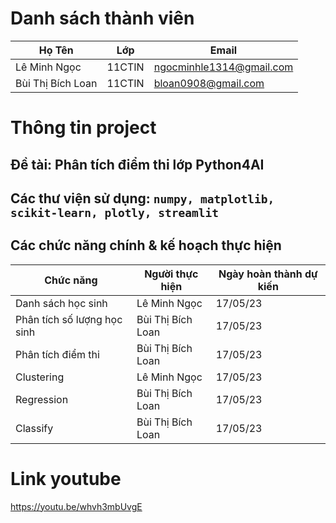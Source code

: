# Danh sách thành viên
Họ Tên|Lớp|Email
-|-|-
Lê Minh Ngọc|11CTIN|ngocminhle1314@gmail.com
Bùi Thị Bích Loan|11CTIN|bloan0908@gmail.com

# Thông tin project
## Đề tài: Phân tích điểm thi lớp Python4AI
## Các thư viện sử dụng: `numpy, matplotlib, scikit-learn, plotly, streamlit`

## Các chức năng chính & kế hoạch thực hiện

Chức năng|Người thực hiện|Ngày hoàn thành dự kiến
-|-|-
Danh sách học sinh|Lê Minh Ngọc|17/05/23
Phân tích số lượng học sinh|Bùi Thị Bích Loan|17/05/23
Phân tích điểm thi|Bùi Thị Bích Loan|17/05/23
Clustering|Lê Minh Ngọc|17/05/23
Regression|Bùi Thị Bích Loan|17/05/23
Classify|Bùi Thị Bích Loan|17/05/23
# Link youtube
https://youtu.be/whvh3mbUvgE

